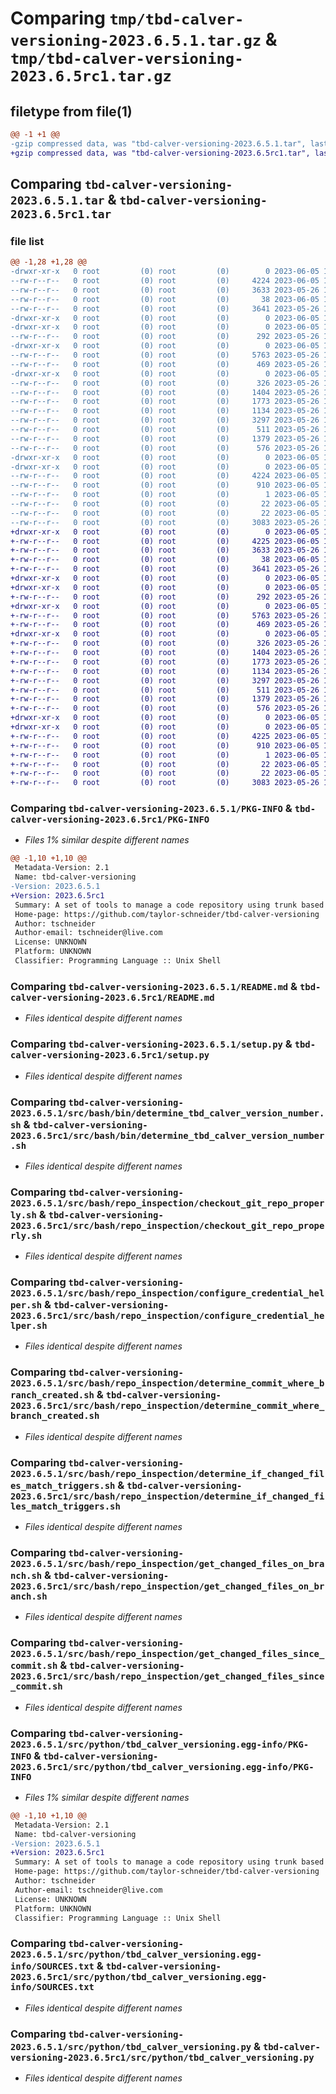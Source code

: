 # Comparing `tmp/tbd-calver-versioning-2023.6.5.1.tar.gz` & `tmp/tbd-calver-versioning-2023.6.5rc1.tar.gz`

## filetype from file(1)

```diff
@@ -1 +1 @@
-gzip compressed data, was "tbd-calver-versioning-2023.6.5.1.tar", last modified: Mon Jun  5 13:59:55 2023, max compression
+gzip compressed data, was "tbd-calver-versioning-2023.6.5rc1.tar", last modified: Mon Jun  5 13:58:53 2023, max compression
```

## Comparing `tbd-calver-versioning-2023.6.5.1.tar` & `tbd-calver-versioning-2023.6.5rc1.tar`

### file list

```diff
@@ -1,28 +1,28 @@
-drwxr-xr-x   0 root         (0) root         (0)        0 2023-06-05 13:59:55.104657 tbd-calver-versioning-2023.6.5.1/
--rw-r--r--   0 root         (0) root         (0)     4224 2023-06-05 13:59:55.103657 tbd-calver-versioning-2023.6.5.1/PKG-INFO
--rw-r--r--   0 root         (0) root         (0)     3633 2023-05-26 16:53:29.000000 tbd-calver-versioning-2023.6.5.1/README.md
--rw-r--r--   0 root         (0) root         (0)       38 2023-06-05 13:59:55.104657 tbd-calver-versioning-2023.6.5.1/setup.cfg
--rw-r--r--   0 root         (0) root         (0)     3641 2023-05-26 18:32:41.000000 tbd-calver-versioning-2023.6.5.1/setup.py
-drwxr-xr-x   0 root         (0) root         (0)        0 2023-06-05 13:59:55.092657 tbd-calver-versioning-2023.6.5.1/src/
-drwxr-xr-x   0 root         (0) root         (0)        0 2023-06-05 13:59:55.093657 tbd-calver-versioning-2023.6.5.1/src/bash/
--rw-r--r--   0 root         (0) root         (0)      292 2023-05-26 13:59:12.000000 tbd-calver-versioning-2023.6.5.1/src/bash/README.md
-drwxr-xr-x   0 root         (0) root         (0)        0 2023-06-05 13:59:55.094657 tbd-calver-versioning-2023.6.5.1/src/bash/bin/
--rw-r--r--   0 root         (0) root         (0)     5763 2023-05-26 18:32:41.000000 tbd-calver-versioning-2023.6.5.1/src/bash/bin/determine_tbd_calver_version_number.sh
--rw-r--r--   0 root         (0) root         (0)      469 2023-05-26 13:59:12.000000 tbd-calver-versioning-2023.6.5.1/src/bash/bin/tag_repo_with_version_number.sh
-drwxr-xr-x   0 root         (0) root         (0)        0 2023-06-05 13:59:55.100657 tbd-calver-versioning-2023.6.5.1/src/bash/repo_inspection/
--rw-r--r--   0 root         (0) root         (0)      326 2023-05-26 13:59:12.000000 tbd-calver-versioning-2023.6.5.1/src/bash/repo_inspection/README.md
--rw-r--r--   0 root         (0) root         (0)     1404 2023-05-26 13:59:12.000000 tbd-calver-versioning-2023.6.5.1/src/bash/repo_inspection/checkout_git_repo_properly.sh
--rw-r--r--   0 root         (0) root         (0)     1773 2023-05-26 13:59:12.000000 tbd-calver-versioning-2023.6.5.1/src/bash/repo_inspection/configure_credential_helper.sh
--rw-r--r--   0 root         (0) root         (0)     1134 2023-05-26 18:32:41.000000 tbd-calver-versioning-2023.6.5.1/src/bash/repo_inspection/determine_commit_where_branch_created.sh
--rw-r--r--   0 root         (0) root         (0)     3297 2023-05-26 13:59:12.000000 tbd-calver-versioning-2023.6.5.1/src/bash/repo_inspection/determine_if_changed_files_match_triggers.sh
--rw-r--r--   0 root         (0) root         (0)      511 2023-05-26 13:59:12.000000 tbd-calver-versioning-2023.6.5.1/src/bash/repo_inspection/determine_if_commit_is_merge_commit.sh
--rw-r--r--   0 root         (0) root         (0)     1379 2023-05-26 13:59:12.000000 tbd-calver-versioning-2023.6.5.1/src/bash/repo_inspection/get_changed_files_on_branch.sh
--rw-r--r--   0 root         (0) root         (0)      576 2023-05-26 13:59:12.000000 tbd-calver-versioning-2023.6.5.1/src/bash/repo_inspection/get_changed_files_since_commit.sh
-drwxr-xr-x   0 root         (0) root         (0)        0 2023-06-05 13:59:55.100657 tbd-calver-versioning-2023.6.5.1/src/python/
-drwxr-xr-x   0 root         (0) root         (0)        0 2023-06-05 13:59:55.102657 tbd-calver-versioning-2023.6.5.1/src/python/tbd_calver_versioning.egg-info/
--rw-r--r--   0 root         (0) root         (0)     4224 2023-06-05 13:59:55.000000 tbd-calver-versioning-2023.6.5.1/src/python/tbd_calver_versioning.egg-info/PKG-INFO
--rw-r--r--   0 root         (0) root         (0)      910 2023-06-05 13:59:55.000000 tbd-calver-versioning-2023.6.5.1/src/python/tbd_calver_versioning.egg-info/SOURCES.txt
--rw-r--r--   0 root         (0) root         (0)        1 2023-06-05 13:59:55.000000 tbd-calver-versioning-2023.6.5.1/src/python/tbd_calver_versioning.egg-info/dependency_links.txt
--rw-r--r--   0 root         (0) root         (0)       22 2023-06-05 13:59:55.000000 tbd-calver-versioning-2023.6.5.1/src/python/tbd_calver_versioning.egg-info/requires.txt
--rw-r--r--   0 root         (0) root         (0)       22 2023-06-05 13:59:55.000000 tbd-calver-versioning-2023.6.5.1/src/python/tbd_calver_versioning.egg-info/top_level.txt
--rw-r--r--   0 root         (0) root         (0)     3083 2023-05-26 16:53:29.000000 tbd-calver-versioning-2023.6.5.1/src/python/tbd_calver_versioning.py
+drwxr-xr-x   0 root         (0) root         (0)        0 2023-06-05 13:58:53.951126 tbd-calver-versioning-2023.6.5rc1/
+-rw-r--r--   0 root         (0) root         (0)     4225 2023-06-05 13:58:53.950126 tbd-calver-versioning-2023.6.5rc1/PKG-INFO
+-rw-r--r--   0 root         (0) root         (0)     3633 2023-05-26 16:53:29.000000 tbd-calver-versioning-2023.6.5rc1/README.md
+-rw-r--r--   0 root         (0) root         (0)       38 2023-06-05 13:58:53.951126 tbd-calver-versioning-2023.6.5rc1/setup.cfg
+-rw-r--r--   0 root         (0) root         (0)     3641 2023-05-26 18:32:41.000000 tbd-calver-versioning-2023.6.5rc1/setup.py
+drwxr-xr-x   0 root         (0) root         (0)        0 2023-06-05 13:58:53.918127 tbd-calver-versioning-2023.6.5rc1/src/
+drwxr-xr-x   0 root         (0) root         (0)        0 2023-06-05 13:58:53.919127 tbd-calver-versioning-2023.6.5rc1/src/bash/
+-rw-r--r--   0 root         (0) root         (0)      292 2023-05-26 13:59:12.000000 tbd-calver-versioning-2023.6.5rc1/src/bash/README.md
+drwxr-xr-x   0 root         (0) root         (0)        0 2023-06-05 13:58:53.926127 tbd-calver-versioning-2023.6.5rc1/src/bash/bin/
+-rw-r--r--   0 root         (0) root         (0)     5763 2023-05-26 18:32:41.000000 tbd-calver-versioning-2023.6.5rc1/src/bash/bin/determine_tbd_calver_version_number.sh
+-rw-r--r--   0 root         (0) root         (0)      469 2023-05-26 13:59:12.000000 tbd-calver-versioning-2023.6.5rc1/src/bash/bin/tag_repo_with_version_number.sh
+drwxr-xr-x   0 root         (0) root         (0)        0 2023-06-05 13:58:53.945126 tbd-calver-versioning-2023.6.5rc1/src/bash/repo_inspection/
+-rw-r--r--   0 root         (0) root         (0)      326 2023-05-26 13:59:12.000000 tbd-calver-versioning-2023.6.5rc1/src/bash/repo_inspection/README.md
+-rw-r--r--   0 root         (0) root         (0)     1404 2023-05-26 13:59:12.000000 tbd-calver-versioning-2023.6.5rc1/src/bash/repo_inspection/checkout_git_repo_properly.sh
+-rw-r--r--   0 root         (0) root         (0)     1773 2023-05-26 13:59:12.000000 tbd-calver-versioning-2023.6.5rc1/src/bash/repo_inspection/configure_credential_helper.sh
+-rw-r--r--   0 root         (0) root         (0)     1134 2023-05-26 18:32:41.000000 tbd-calver-versioning-2023.6.5rc1/src/bash/repo_inspection/determine_commit_where_branch_created.sh
+-rw-r--r--   0 root         (0) root         (0)     3297 2023-05-26 13:59:12.000000 tbd-calver-versioning-2023.6.5rc1/src/bash/repo_inspection/determine_if_changed_files_match_triggers.sh
+-rw-r--r--   0 root         (0) root         (0)      511 2023-05-26 13:59:12.000000 tbd-calver-versioning-2023.6.5rc1/src/bash/repo_inspection/determine_if_commit_is_merge_commit.sh
+-rw-r--r--   0 root         (0) root         (0)     1379 2023-05-26 13:59:12.000000 tbd-calver-versioning-2023.6.5rc1/src/bash/repo_inspection/get_changed_files_on_branch.sh
+-rw-r--r--   0 root         (0) root         (0)      576 2023-05-26 13:59:12.000000 tbd-calver-versioning-2023.6.5rc1/src/bash/repo_inspection/get_changed_files_since_commit.sh
+drwxr-xr-x   0 root         (0) root         (0)        0 2023-06-05 13:58:53.946126 tbd-calver-versioning-2023.6.5rc1/src/python/
+drwxr-xr-x   0 root         (0) root         (0)        0 2023-06-05 13:58:53.950126 tbd-calver-versioning-2023.6.5rc1/src/python/tbd_calver_versioning.egg-info/
+-rw-r--r--   0 root         (0) root         (0)     4225 2023-06-05 13:58:53.000000 tbd-calver-versioning-2023.6.5rc1/src/python/tbd_calver_versioning.egg-info/PKG-INFO
+-rw-r--r--   0 root         (0) root         (0)      910 2023-06-05 13:58:53.000000 tbd-calver-versioning-2023.6.5rc1/src/python/tbd_calver_versioning.egg-info/SOURCES.txt
+-rw-r--r--   0 root         (0) root         (0)        1 2023-06-05 13:58:53.000000 tbd-calver-versioning-2023.6.5rc1/src/python/tbd_calver_versioning.egg-info/dependency_links.txt
+-rw-r--r--   0 root         (0) root         (0)       22 2023-06-05 13:58:53.000000 tbd-calver-versioning-2023.6.5rc1/src/python/tbd_calver_versioning.egg-info/requires.txt
+-rw-r--r--   0 root         (0) root         (0)       22 2023-06-05 13:58:53.000000 tbd-calver-versioning-2023.6.5rc1/src/python/tbd_calver_versioning.egg-info/top_level.txt
+-rw-r--r--   0 root         (0) root         (0)     3083 2023-05-26 16:53:29.000000 tbd-calver-versioning-2023.6.5rc1/src/python/tbd_calver_versioning.py
```

### Comparing `tbd-calver-versioning-2023.6.5.1/PKG-INFO` & `tbd-calver-versioning-2023.6.5rc1/PKG-INFO`

 * *Files 1% similar despite different names*

```diff
@@ -1,10 +1,10 @@
 Metadata-Version: 2.1
 Name: tbd-calver-versioning
-Version: 2023.6.5.1
+Version: 2023.6.5rc1
 Summary: A set of tools to manage a code repository using trunk based development and CalVer.
 Home-page: https://github.com/taylor-schneider/tbd-calver-versioning
 Author: tschneider
 Author-email: tschneider@live.com
 License: UNKNOWN
 Platform: UNKNOWN
 Classifier: Programming Language :: Unix Shell
```

### Comparing `tbd-calver-versioning-2023.6.5.1/README.md` & `tbd-calver-versioning-2023.6.5rc1/README.md`

 * *Files identical despite different names*

### Comparing `tbd-calver-versioning-2023.6.5.1/setup.py` & `tbd-calver-versioning-2023.6.5rc1/setup.py`

 * *Files identical despite different names*

### Comparing `tbd-calver-versioning-2023.6.5.1/src/bash/bin/determine_tbd_calver_version_number.sh` & `tbd-calver-versioning-2023.6.5rc1/src/bash/bin/determine_tbd_calver_version_number.sh`

 * *Files identical despite different names*

### Comparing `tbd-calver-versioning-2023.6.5.1/src/bash/repo_inspection/checkout_git_repo_properly.sh` & `tbd-calver-versioning-2023.6.5rc1/src/bash/repo_inspection/checkout_git_repo_properly.sh`

 * *Files identical despite different names*

### Comparing `tbd-calver-versioning-2023.6.5.1/src/bash/repo_inspection/configure_credential_helper.sh` & `tbd-calver-versioning-2023.6.5rc1/src/bash/repo_inspection/configure_credential_helper.sh`

 * *Files identical despite different names*

### Comparing `tbd-calver-versioning-2023.6.5.1/src/bash/repo_inspection/determine_commit_where_branch_created.sh` & `tbd-calver-versioning-2023.6.5rc1/src/bash/repo_inspection/determine_commit_where_branch_created.sh`

 * *Files identical despite different names*

### Comparing `tbd-calver-versioning-2023.6.5.1/src/bash/repo_inspection/determine_if_changed_files_match_triggers.sh` & `tbd-calver-versioning-2023.6.5rc1/src/bash/repo_inspection/determine_if_changed_files_match_triggers.sh`

 * *Files identical despite different names*

### Comparing `tbd-calver-versioning-2023.6.5.1/src/bash/repo_inspection/get_changed_files_on_branch.sh` & `tbd-calver-versioning-2023.6.5rc1/src/bash/repo_inspection/get_changed_files_on_branch.sh`

 * *Files identical despite different names*

### Comparing `tbd-calver-versioning-2023.6.5.1/src/bash/repo_inspection/get_changed_files_since_commit.sh` & `tbd-calver-versioning-2023.6.5rc1/src/bash/repo_inspection/get_changed_files_since_commit.sh`

 * *Files identical despite different names*

### Comparing `tbd-calver-versioning-2023.6.5.1/src/python/tbd_calver_versioning.egg-info/PKG-INFO` & `tbd-calver-versioning-2023.6.5rc1/src/python/tbd_calver_versioning.egg-info/PKG-INFO`

 * *Files 1% similar despite different names*

```diff
@@ -1,10 +1,10 @@
 Metadata-Version: 2.1
 Name: tbd-calver-versioning
-Version: 2023.6.5.1
+Version: 2023.6.5rc1
 Summary: A set of tools to manage a code repository using trunk based development and CalVer.
 Home-page: https://github.com/taylor-schneider/tbd-calver-versioning
 Author: tschneider
 Author-email: tschneider@live.com
 License: UNKNOWN
 Platform: UNKNOWN
 Classifier: Programming Language :: Unix Shell
```

### Comparing `tbd-calver-versioning-2023.6.5.1/src/python/tbd_calver_versioning.egg-info/SOURCES.txt` & `tbd-calver-versioning-2023.6.5rc1/src/python/tbd_calver_versioning.egg-info/SOURCES.txt`

 * *Files identical despite different names*

### Comparing `tbd-calver-versioning-2023.6.5.1/src/python/tbd_calver_versioning.py` & `tbd-calver-versioning-2023.6.5rc1/src/python/tbd_calver_versioning.py`

 * *Files identical despite different names*

